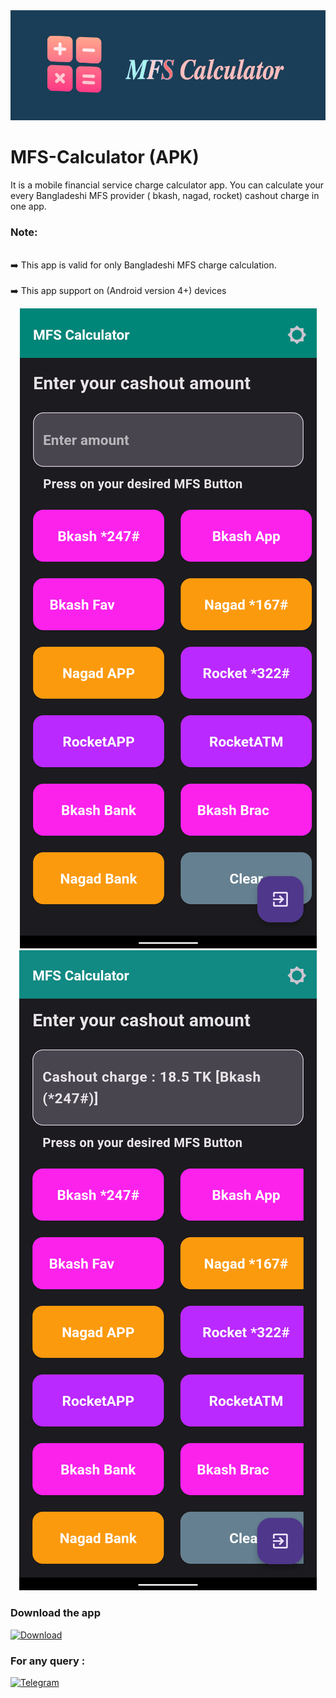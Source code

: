 <div aligb = "center">

<img src = "https://github.com/nh-404/MFS-Calculator/blob/1f0755fe076a9cd369f32cd703c07157036fe3ca/mfsCal.png">

</div>

# MFS-Calculator (APK)

It is a mobile financial service charge calculator app. You can calculate your every Bangladeshi MFS provider ( bkash, nagad, rocket) cashout charge in one app.

### Note:

<br> ➡️ This app is valid for only Bangladeshi MFS charge calculation. </br>
<br> ➡️ This app support on (Android version 4+) devices 


<div align= "center">
  
<img src = "MFSCALC_UI.png">
<img src = "MFSCALC_UI2.png">
 
</div>

### Download the app

[![Download]([https://img.shields.io/badge/Download-brightgreen)](https://drive.google.com/file/d/1Zzjlu8zHsqkKT1pzSmu-DgDbKvnFCCeo/view?usp=drive_link)
  
### For any query :

[![Telegram](https://img.shields.io/badge/Telegram-blue?style=for-the-badge&logo=telegram&logoColor=white)](https://t.me/nh_404)

